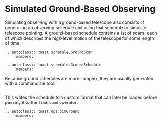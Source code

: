 
# Simulated Ground-Based Observing

Simulating observing with a ground-based telescope also consists of
generating an observing schedule and using that schedule to simulate
telescope pointing. A ground-based schedule contains a list of scans,
each of which describes the high-level motion of the telescope for some
length of time:

```{eval-rst}
.. autoclass:: toast.schedule.GroundScan
    :members:
```

```{eval-rst}
.. autoclass:: toast.schedule.GroundSchedule
    :members:
```

Because ground schedules are more complex, they are usually generated
with a commandline tool:

```{include} simulation_operators_ground_sched.inc
```

This writes the schedule to a custom format that can later be loaded
before passing it to the `SimGround` operator:

```{eval-rst}
.. autoclass:: toast.ops.SimGround
    :members:
```
